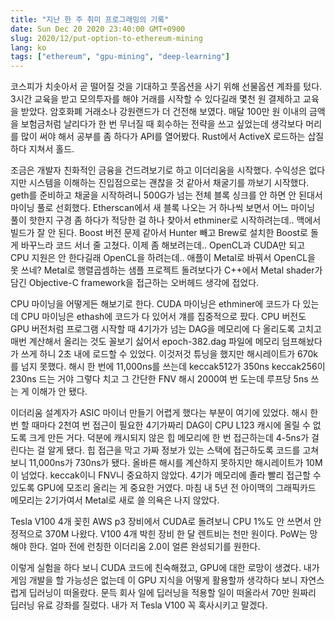 ```yaml
---
title: "지난 한 주 취미 프로그래밍의 기록"
date: Sun Dec 20 2020 23:40:00 GMT+0900
slug: 2020/12/put-option-to-ethereum-mining
lang: ko
tags: ["ethereum", "gpu-mining", "deep-learning"]
---
```


코스피가 치솟아서 곧 떨어질 것을 기대하고 풋옵션을 사기 위해 선물옵션 계좌를 텄다. 3시간 교육을 받고 모의투자를 해야 거래를 시작할 수 있다길래 몇천 원 결제하고 교육을 받았다. 암호화폐 거래소나 강원랜드가 더 건전해 보였다. 매달 100만 원 이내의 금액을 보험금처럼 날리다가 한 번 무너질 때 회수하는 전략을 쓰고 싶었는데 생각보다 머리를 많이 써야 해서 공부를 좀 하다가 API를 열어봤다. Rust에서 ActiveX 로드하는 삽질하다 지쳐서 홀드.

조금은 개발자 친화적인 금융을 건드려보기로 하고 이더리움을 시작했다. 수익성은 없다지만 시스템을 이해하는 진입점으로는 괜찮을 것 같아서 채굴기를 까보기 시작했다. geth를 준비하고 채굴을 시작하려니 500G가 넘는 전체 블록 싱크를 안 하면 안 된대서 마이닝 풀로 선회했다. Etherscan에서 새 블록 나오는 거 하나씩 보면서 어느 마이닝 풀이 핫한지 구경 좀 하다가 적당한 걸 하나 찾아서 ethminer로 시작하려는데.. 맥에서 빌드가 잘 안 된다. Boost 버전 문제 같아서 Hunter 빼고 Brew로 설치한 Boost로 돌게 바꾸느라 코드 서너 줄 고쳤다. 이제 좀 해보려는데.. OpenCL과 CUDA만 되고 CPU 지원은 안 한다길래 OpenCL을 하려는데.. 애플이 Metal로 바꿔서 OpenCL을 못 쓰네? Metal로 행렬곱셈하는 샘플 프로젝트 돌려보다가 C++에서 Metal shader가 담긴 Objective-C framework을 접근하는 오버헤드 생각에 접었다.

CPU 마이닝을 어떻게든 해보기로 한다. CUDA 마이닝은 ethminer에 코드가 다 있는데 CPU 마이닝은 ethash에 코드가 다 있어서 걔를 집중적으로 팠다. CPU 버전도 GPU 버전처럼 프로그램 시작할 때 4기가가 넘는 DAG을 메모리에 다 올리도록 고치고 매번 계산해서 올리는 것도 꼴보기 싫어서 epoch-382.dag 파일에 메모리 덤프해놨다가 쓰게 하니 2초 내에 로드할 수 있었다. 이것저것 튜닝을 했지만 해시레이트가 670k를 넘지 못했다. 해시 한 번에 11,000ns를 쓰는데 keccak512가 350ns keccak256이 230ns 드는 거야 그렇다 치고 그 간단한 FNV 해시 2000여 번 도는데 루프당 5ns 쓰는 게 이해가 안 됐다.

이더리움 설계자가 ASIC 마이너 만들기 어렵게 했다는 부분이 여기에 있었다. 해시 한 번 할 때마다 2천여 번 접근이 필요한 4기가짜리 DAG이 CPU L123 캐시에 올릴 수 없도록 크게 만든 거다. 덕분에 캐시되지 않은 힙 메모리에 한 번 접근하는데 4-5ns가 걸린다는 걸 알게 됐다. 힙 접근을 막고 가짜 정보가 있는 스택에 접근하도록 코드를 고쳐보니 11,000ns가 730ns가 됐다. 올바른 해시를 계산하지 못하지만 해시레이트가 10M이 넘었다. keccak이니 FNV니 중요하지 않았다. 4기가 메모리에 졸라 빨리 접근할 수 있도록 GPU에 모조리 올리는 게 중요한 거였다. 마침 내 5년 전 아이맥의 그래픽카드 메모리는 2기가여서 Metal로 새로 쓸 의욕은 나지 않았다.

Tesla V100 4개 꽂힌 AWS p3 장비에서 CUDA로 돌려보니 CPU 1%도 안 쓰면서 안정적으로 370M 나왔다. V100 4개 박힌 장비 한 달 렌트비는 천만 원이다. PoW는 망해야 한다. 얼마 전에 런칭한 이더리움 2.0이 얼른 완성되기를 원한다.

이렇게 실험을 하다 보니 CUDA 코드에 친숙해졌고, GPU에 대한 로망이 생겼다. 내가 게임 개발을 할 가능성은 없는데 이 GPU 지식을 어떻게 활용할까 생각하다 보니 자연스럽게 딥러닝이 떠올랐다. 문득 회사 일에 딥러닝을 적용할 일이 떠올라서 70만 원짜리 딥러닝 유료 강좌를 질렀다. 내가 저 Tesla V100 꼭 혹사시키고 말겠다.
